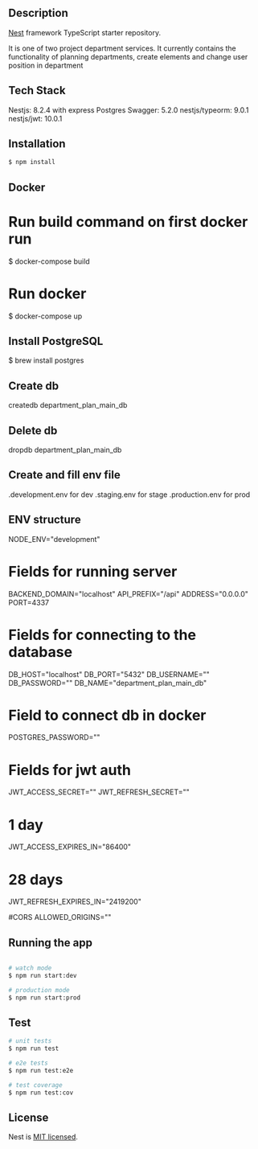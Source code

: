 ## Description

[Nest](https://github.com/nestjs/nest) framework TypeScript starter repository.

It is one of two project department services. It currently contains the functionality of planning departments, create elements and change user position in department
## Tech Stack

Nestjs: 8.2.4 with express
Postgres
Swagger: 5.2.0
nestjs/typeorm: 9.0.1
nestjs/jwt: 10.0.1

## Installation

```bash
$ npm install
```

## Docker
# Run build command on first docker run
$ docker-compose build
# Run docker
$ docker-compose up

## Install PostgreSQL

$ brew install postgres

## Create db

createdb department_plan_main_db

## Delete db

dropdb department_plan_main_db

## Create and fill env file

.development.env for dev
.staging.env for stage
.production.env for prod


## ENV structure

NODE_ENV="development"

# Fields for running server
BACKEND_DOMAIN="localhost"
API_PREFIX="/api"
ADDRESS="0.0.0.0"
PORT=4337

# Fields for connecting to the database
DB_HOST="localhost"
DB_PORT="5432"
DB_USERNAME=""
DB_PASSWORD=""
DB_NAME="department_plan_main_db"

# Field to connect db in docker
POSTGRES_PASSWORD=""

# Fields for jwt auth
JWT_ACCESS_SECRET=""
JWT_REFRESH_SECRET=""

# 1 day
JWT_ACCESS_EXPIRES_IN="86400"
# 28 days
JWT_REFRESH_EXPIRES_IN="2419200"

#CORS
ALLOWED_ORIGINS=""

## Running the app

```bash

# watch mode
$ npm run start:dev

# production mode
$ npm run start:prod
```

## Test

```bash
# unit tests
$ npm run test

# e2e tests
$ npm run test:e2e

# test coverage
$ npm run test:cov
```

## License

Nest is [MIT licensed](LICENSE).